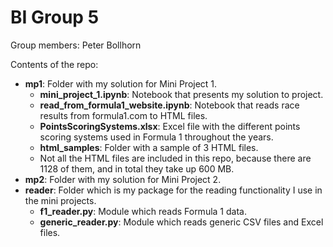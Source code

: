# BI Group 5

Group members: Peter Bollhorn

Contents of the repo:
- **mp1**: Folder with my solution for Mini Project 1.
  - **mini_project_1.ipynb**: Notebook that presents my solution to project.
  - **read_from_formula1_website.ipynb**: Notebook that reads race results from formula1.com to HTML files.
  - **PointsScoringSystems.xlsx**: Excel file with the different points scoring systems used in Formula 1 throughout the years.
  - **html_samples**: Folder with a sample of 3 HTML files.
  - Not all the HTML files are included in this repo, because there are 1128 of them, and in total they take up 600 MB.
- **mp2**: Folder with my solution for Mini Project 2.
- **reader**: Folder which is my package for the reading functionality I use in the mini projects.
  - **f1_reader.py**: Module which reads Formula 1 data.
  - **generic_reader.py**: Module which reads generic CSV files and Excel files.











